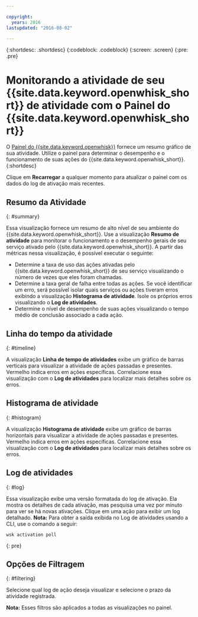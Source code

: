 ```yaml
---

copyright:
  years: 2016
lastupdated: "2016-08-02"

---
```


{:shortdesc: .shortdesc}
{:codeblock: .codeblock}
{:screen: .screen}
{:pre: .pre}

# Monitorando a atividade de seu {{site.data.keyword.openwhisk_short}} de atividade com o Painel do {{site.data.keyword.openwhisk_short}}

O [Painel do {{site.data.keyword.openwhisk}}](https://{DomainName}/whisk/dashboard/) fornece um resumo gráfico de sua atividade. Utilize o painel para determinar o desempenho e o funcionamento de suas ações do {{site.data.keyword.openwhisk_short}}.
{:shortdesc}

Clique em **Recarregar** a qualquer momento para atualizar o painel com os dados do log de ativação mais recentes.

## Resumo da Atividade
{: #summary}

Essa visualização fornece um resumo de alto nível de seu ambiente do {{site.data.keyword.openwhisk_short}}. Use a visualização **Resumo de atividade** para monitorar o funcionamento e o desempenho gerais de seu serviço ativado pelo {{site.data.keyword.openwhisk_short}}. A partir das métricas nessa visualização, é possível executar o seguinte:
* Determine a taxa de uso das ações ativadas pelo {{site.data.keyword.openwhisk_short}} de seu serviço visualizando o número de vezes que eles foram chamadas.
* Determine a taxa geral de falha entre todas as ações. Se você identificar um erro, será possível isolar quais serviços ou ações tiveram erros exibindo a visualização **Histograma de atividade**. Isole os próprios erros visualizando o **Log de atividades**.
* Determine o nível de desempenho de suas ações visualizando o tempo médio de conclusão associado a cada ação.

<!-- For tips on improving performance, see troubleshooting? -->

## Linha do tempo da atividade
{: #timeline}

A visualização **Linha de tempo de atividades** exibe um gráfico de barras verticais para visualizar a atividade de ações passadas e presentes. Vermelho indica erros em ações específicas. Correlacione essa visualização com o **Log de atividades** para localizar mais detalhes sobre os erros.

## Histograma de atividade
{: #histogram}

A visualização **Histograma de atividade** exibe um gráfico de barras horizontais para visualizar a atividade de ações passadas e presentes. Vermelho indica erros em ações específicas. Correlacione essa visualização com o **Log de atividades** para localizar mais detalhes sobre os erros.

## Log de atividades
{: #log}

Essa visualização exibe uma versão formatada do log de ativação. Ela mostra os detalhes de cada ativação, mas pesquisa uma vez por minuto para ver se há novas ativações. Clique em uma ação para exibir um log detalhado.
**Nota:** Para obter a saída exibida no Log de atividades usando a
CLI, use o comando a seguir:

  ```
  wsk activation poll
  ```
  {: pre}

## Opções de Filtragem
{: #filtering}

Selecione qual log de ação deseja visualizar e selecione o prazo da atividade registrada.

**Nota:** Esses filtros são aplicados a todas as visualizações no painel.
